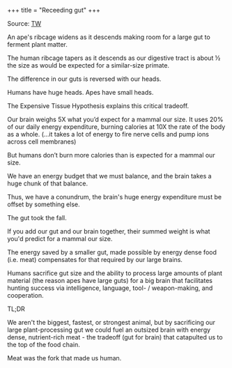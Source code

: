 +++
title = "Receeding gut"
+++

Source: [TW](https://x.com/kevinstock12/status/1805953958722097620)

An ape's ribcage widens as it descends making room for a large gut to ferment plant matter.

The human ribcage tapers as it descends as our digestive tract is about ½ the size as would be expected for a similar-size primate.

The difference in our guts is reversed with our heads.

Humans have huge heads. Apes have small heads.

The Expensive Tissue Hypothesis explains this critical tradeoff.

Our brain weighs 5X what you’d expect for a mammal our size. It uses 20% of our daily energy expenditure, burning calories at 10X the rate of the body as a whole.  (...it takes a lot of energy to fire nerve cells and pump ions across cell membranes)

But humans don’t burn more calories than is expected for a mammal our size.

We have an energy budget that we must balance, and the brain takes a huge chunk of that balance.

Thus, we have a conundrum, the brain's huge energy expenditure must be offset by something else.

The gut took the fall.

If you add our gut and our brain together, their summed weight is what you'd predict for a mammal our size.

The energy saved by a smaller gut, made possible by energy dense food (i.e. meat) compensates for that required by our large brains.

Humans sacrifice gut size and the ability to process large amounts of plant material (the reason apes have large guts) for a big brain that facilitates hunting success via intelligence, language, tool- / weapon-making, and cooperation.

TL;DR

We aren't the biggest, fastest, or strongest animal, but by sacrificing our large plant-processing gut we could fuel an outsized brain with energy dense, nutrient-rich meat - the tradeoff (gut for brain) that catapulted us to the top of the food chain.

Meat was the fork that made us human.